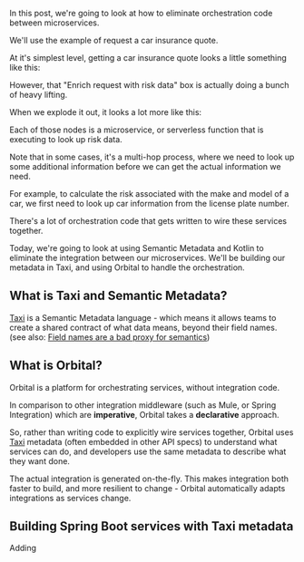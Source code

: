 

In this post, we're going to look at how to eliminate orchestration code between microservices.

We'll use the example of request a car insurance quote.

At it's simplest level, getting a car insurance quote looks a little something like this:


However, that "Enrich request with risk data" box is actually doing a bunch of heavy lifting.

When we explode it out, it looks a lot more like this:



Each of those nodes is a microservice, or serverless function that is executing to
look up risk data.

Note that in some cases, it's a multi-hop process, where we need to look up some
additional information before we can get the actual information we need.

For example, to calculate the risk associated with the make and model of a car, we
first need to look up car information from the license plate number.

There's a lot of orchestration code that gets written to wire these services together.

Today, we're going to look at using Semantic Metadata and Kotlin to eliminate the integration
between our microservices.  We'll be building our metadata in Taxi, and using Orbital to handle the orchestration.

## What is Taxi and Semantic Metadata?
[Taxi](https://github.com/taxilang/taxilang) is a Semantic Metadata language - which means it allows teams to create a shared
contract of what data means, beyond their field names. (see also: [Field names are a bad proxy for semantics](https://orbitalhq.com/blog/2023-01-16-using-semantic-metadata#field-names-are-a-bad-proxy-for-semantics))







## What is Orbital?
Orbital is a platform for orchestrating services, without integration code.

In comparison to other integration middleware (such as Mule, or Spring Integration) which are **imperative**, Orbital takes a **declarative** approach.

So, rather than writing code to explicitly wire services together, Orbital uses [Taxi](https://github.com/taxilang/taxilang) metadata (often embedded in other API specs) to understand what services can do,
and developers use the same metadata to describe what they want done.

The actual integration is generated on-the-fly.  This makes integration both faster to build, and more resilient to change - Orbital
automatically adapts integrations as services change.

## Building Spring Boot services with Taxi metadata

Adding

